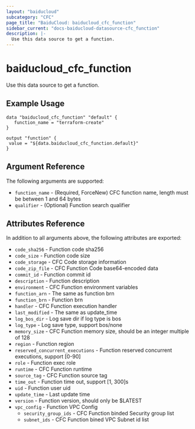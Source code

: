 ```yaml
---
layout: "baiducloud"
subcategory: "CFC"
page_title: "BaiduCloud: baiducloud_cfc_function"
sidebar_current: "docs-baiducloud-datasource-cfc_function"
description: |-
  Use this data source to get a function.
---
```


# baiducloud_cfc_function

Use this data source to get a function.

## Example Usage

```hcl
data "baiducloud_cfc_function" "default" {
   function_name = "terraform-create"
}

output "function" {
 value = "${data.baiducloud_cfc_function.default}"
}
```

## Argument Reference

The following arguments are supported:

* `function_name` - (Required, ForceNew) CFC function name, length must be between 1 and 64 bytes
* `qualifier` - (Optional) Function search qualifier

## Attributes Reference

In addition to all arguments above, the following attributes are exported:

* `code_sha256` - Function code sha256
* `code_size` - Function code size
* `code_storage` - CFC Code storage information
* `code_zip_file` - CFC Function Code base64-encoded data
* `commit_id` - Function commit id
* `description` - Function description
* `environment` - CFC Function environment variables
* `function_arn` - The same as function brn
* `function_brn` - Function brn
* `handler` - CFC Function execution handler
* `last_modified` - The same as update_time
* `log_bos_dir` - Log save dir if log type is bos
* `log_type` - Log save type, support bos/none
* `memory_size` - CFC Function memory size, should be an integer multiple of 128
* `region` - Function region
* `reserved_concurrent_executions` - Function reserved concurrent executions, support [0-90]
* `role` - Function exec role
* `runtime` - CFC Function runtime
* `source_tag` - CFC Function source tag
* `time_out` - Function time out, support [1, 300]s
* `uid` - Function user uid
* `update_time` - Last update time
* `version` - Function version, should only be $LATEST
* `vpc_config` - Function VPC Config
  * `security_group_ids` - CFC Function binded Security group list
  * `subnet_ids` - CFC Function bined VPC Subnet id list


